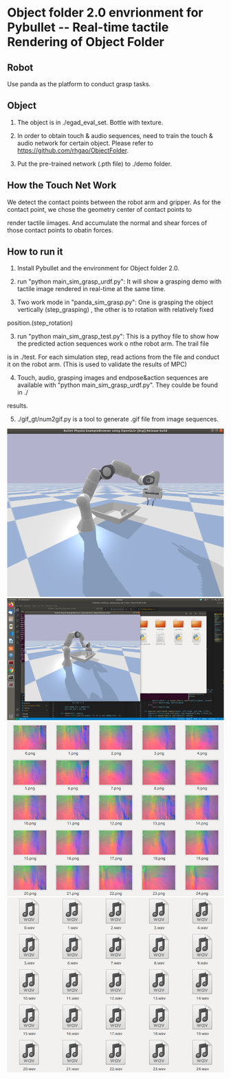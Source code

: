 # Object folder 2.0 envrionment for Pybullet -- Real-time tactile Rendering of Object Folder

## Robot
Use panda as the platform to conduct grasp tasks.

## Object
1. The object is in ./egad_eval_set. Bottle with texture.

2. In order to obtain touch & audio sequences, need to train the touch & audio network for certain object. Please refer to 
https://github.com/rhgao/ObjectFolder.

3. Put the pre-trained network (.pth file) to ./demo folder.

## How the Touch Net Work

We detect the contact points between the robot arm and gripper. As for the contact point, we chose the geometry center of contact points to

render tactile iimages. And accumulate the normal and shear forces of those contact points to obatin forces.

## How to run it

1. Install Pybullet and the environment for Object folder 2.0.

2. run "python main_sim_grasp_urdf.py": It will show a grasping demo with tactile image rendered in real-time at the same time.

3. Two work mode in "panda_sim_grasp.py": One is grasping the object vertically (step_grasping) , the other is to rotation with relatively fixed 

position.(step_rotation)

3. run "python main_sim_grasp_test.py": This is a pythoy file to show how the predicted action sequences work o nthe robot arm. The trail file 

is in ./test. For each simulation step, read actions from the file and conduct it on the robot arm. (This is used to validate the results of MPC)

4. Touch, audio, grasping images and endpose&action sequences are available with "python main_sim_grasp_urdf.py". They coulde be found in ./

results. 

5. ./gif_gt/num2gif.py is a tool to generate .gif file from image sequences.

![](./img/panda.png)
![](./img/grasping.png)
![](./img/touch_res.png)
![](./img/audio_res.png)
